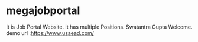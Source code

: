 # megajobportal
It is Job Portal Website.
It has multiple Positions.
Swatantra Gupta Welcome.
demo url :https://www.usaead.com/
